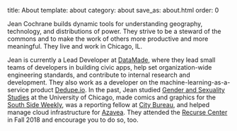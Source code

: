 title: About
template: about
category: about
save_as: about.html
order: 0


Jean Cochrane builds dynamic tools for understanding geography, technology,
and distributions of power. They strive to be a steward of the commons and
to make the work of others more productive and more meaningful. They
live and work in Chicago, IL.

Jean is currently a Lead Developer at [DataMade](https://datamade.us/), where they
lead small teams of developers in building civic apps, help set organization-wide
engineering standards, and contribute to internal research and development.
They also work as a developer on the machine-learning-as-a-service product
[Dedupe.io](https://dedupe.io). In the past, Jean studied [Gender and Sexuality
Studies](http://gendersexuality.uchicago.edu/) at the University of Chicago, made
comics and graphics for the [South Side
Weekly](https://southsideweekly.com/queering-black-history/), was a
reporting fellow at [City Bureau](https://www.citybureau.org/), and helped manage
cloud infrastructure for [Azavea](https://www.azavea.com/). They attended the [Recurse
Center](https://recurse.com) in Fall 2018 and encourage you to do so, too.
